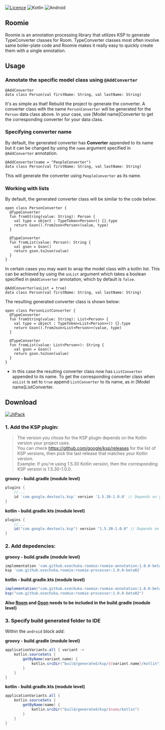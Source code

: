 [![Licence](https://img.shields.io/github/license/Ileriayo/markdown-badges?style=for-the-badge)](./LICENSE)
![Kotlin](https://img.shields.io/badge/kotlin-%230095D5.svg?style=for-the-badge&logo=kotlin&logoColor=white)
![Android](https://img.shields.io/badge/Android-3DDC84?style=for-the-badge&logo=android&logoColor=white)

## Roomie
Roomie is an annotation processing library that utilizes KSP to generate TypeConverter classes for Room. TypeConverter classes most often involve same boiler-plate code and Roomie makes it really easy to quickly create them with a single annotation.

## Usage
### Annotate the specific model class using ```@AddConverter```
```
@AddConverter
data class Person(val firstName: String, val lastName: String)
```

It's as simple as that! 
Rebuild the project to generate the converter. A converter class with the name ```PersonConverter``` will be generated for the ```Person``` data class     above.
In your case, use [Model name]Converter to get the corresponding converter for your data class.

### Specifying converter name
By default, the generated converter has **Converter** appended to its name but it can be changed by using the ```name``` argument specified in             ```@AddConverter``` annotation.
```
@AddConverter(name = "PeopleConverter")
data class Person(val firstName: String, val lastName: String)
```
This will generate the converter using ```PeopleConverter``` as its name.

### Working with lists
By default, the generated converter class will be similar to the code below:
```
open class PersonConverter {
  @TypeConverter
  fun fromString(value: String): Person {
    val type = object : TypeToken<Person>() {}.type
    return Gson().fromJson<Person>(value, type)
  }

  @TypeConverter
  fun fromList(value: Person): String {
    val gson = Gson()
    return gson.toJson(value)
  }
}

```
In certain cases you may want to wrap the model class with a kotlin list. This can be achieved by using the ```asList``` argument which takes a boolean specified in ```@AddConverter``` annotation, which by default is ```false```.

```
@AddConverter(asList = true)
data class Person(val firstName: String, val lastName: String)
```
The resulting generated converter class is shown below:
```
open class PersonListConverter {
  @TypeConverter
  fun fromString(value: String): List<Person> {
    val type = object : TypeToken<List<Person>>() {}.type
    return Gson().fromJson<List<Person>>(value, type)
  }

  @TypeConverter
  fun fromList(value: List<Person>): String {
    val gson = Gson()
    return gson.toJson(value)
  }
}
```
* In this case the resulting converter class now has ```ListConverter``` appended to its name. To get the corresponding converter class when ```asList``` is set to ```true``` append ```ListConverter``` to its name, as in [Model name]ListConverter.

## Download
[![JitPack](https://img.shields.io/jitpack/v/github/ezechuka/roomie?color=%2346C018&style=for-the-badge)](https://jitpack.io/#ezechuka/roomie/)

### 1. Add the KSP plugin:
    
> The version you chose for the KSP plugin depends on the Kotlin version your project uses. <br>
You can check https://github.com/google/ksp/releases for the list of KSP versions, then pick the last release that matches your Kotlin version.  
Example: If you're using 1.5.30 Kotlin version, then the corresponding KSP version is 1.5.30-1.0.0.

**groovy - build.gradle (module level)**
```gradle
plugins {
    //...
    id 'com.google.devtools.ksp' version '1.5.30-1.0.0' // Depends on your kotlin version
}
```

**kotlin - build.gradle.kts (module level)**
```gradle
plugins {
    //...
    id("com.google.devtools.ksp") version "1.5.30-1.0.0" // Depends on your kotlin version
}
```
    
### 2. Add depedencies:

**groovy - build.gradle (module level)**
```gradle
implementation 'com.github.ezechuka.roomie:roomie-annotation:1.0.0-beta02'
ksp 'com.github.ezechuka.roomie:roomie-processor:1.0.0-beta02'
```

**kotlin - build.gradle.kts (module level)**
```gradle
implementation("com.github.ezechuka.roomie:roomie-annotation:1.0.0-beta02")
ksp("com.github.ezechuka.roomie:roomie-processor:1.0.0-beta02")
```

**Also [Room](https://developer.android.com/jetpack/androidx/releases/room#declaring_dependencies) and [Gson](https://github.com/google/gson) needs to be included in the build.gradle (module level)**

### 3. Specify build generated folder to IDE
Within the ```android``` block add:

**groovy - build.gradle (module level)**
```gradle
applicationVariants.all { variant ->
    kotlin.sourceSets {
        getByName(variant.name) {
            kotlin.srcDir("build/generated/ksp/${variant.name}/kotlin")
        }
    }
}
```

**kotlin - build.gradle.kts (module level)**
```gradle
applicationVariants.all {
    kotlin.sourceSets {
        getByName(name) {
            kotlin.srcDir("build/generated/ksp/$name/kotlin")
        }
    }
}
```

